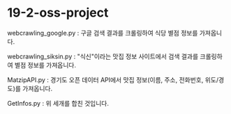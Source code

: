 # 19-2-oss-project

webcrawling_google.py : 구글 검색 결과를 크롤링하여 식당 별점 정보를 가져옵니다. 

webcrawling_siksin.py : "식신"이라는 맛집 정보 사이트에서 검색 결과를 크롤링하여 별점 정보를 가져옵니다. 

MatzipAPI.py : 경기도 오픈 데이터 API에서 맛집 정보(이름, 주소, 전화번호, 위도/경도)를 가져옵니다. 

GetInfos.py : 위 세개를 합친 것입니다.
